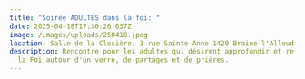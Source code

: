 ```yaml
---
title: "Soirée ADULTES dans la foi: "
date: 2025-04-18T17:30:26.637Z
image: /images/uploads/250418.jpeg
location: Salle de la Closière, 3 rue Sainte-Anne 1420 Braine-l'Alleud
description: Rencontre pour les adultes qui désirent approfondir et re-découvrir
  la Foi autour d'un verre, de partages et de prières.
---
```

